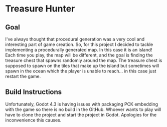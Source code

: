 # Treasure Hunter

## Goal

I've always thought that procedural generation was a very cool and interesting part of game creation. So, for this project I decided to tackle implementing a procedurally generated map. In this case it is an island! Each time you play, the map will be different, and the goal is finding the treasure chest that spawns randomly around the map. The treasure chest is supposed to spawn on the tiles that make up the island but sometimes will spawn in the ocean which the player is unable to reach... in this case just restart the game.

## Build Instructions

Unfortunately, Godot 4.3 is having issues with packaging PCK embedding with the game so there is no build in the GitHub. Whoever wants to play will have to clone the project and start the project in Godot. Apologies for the inconvenience this causes.

